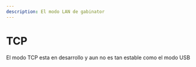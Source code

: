 ```yaml
---
description: El modo LAN de gabinator
---
```


# TCP

El modo TCP esta en desarrollo y aun no es tan estable como el modo USB
